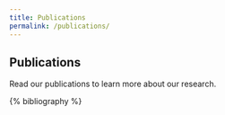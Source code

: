 ```yaml
---
title: Publications
permalink: /publications/
---
```


## Publications

Read our publications to learn more about our research.

{% bibliography %}